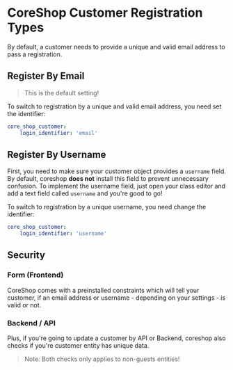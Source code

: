 # CoreShop Customer Registration Types
By default, a customer needs to provide a unique and valid email address to pass a registration.

## Register By Email
> This is the default setting!

To switch to registration by a unique and valid email address, you need set the identifier:

```yaml
core_shop_customer:
    login_identifier: 'email'
```

## Register By Username
First, you need to make sure your customer object provides a `username` field.
By default, coreshop **does not** install this field to prevent unnecessary confusion.
To implement the username field, just open your class editor and add a text field called `username` and you're good to go!

To switch to registration by a unique username, you need change the identifier:

```yaml
core_shop_customer:
    login_identifier: 'username'
```

## Security

### Form (Frontend)
CoreShop comes with a preinstalled constraints which will tell your customer, if an email address or username - depending on your settings - is valid or not.

### Backend / API
Plus, if you're going to update a customer by API or Backend, coreshop also checks if you're customer entity has unique data.

> Note: Both checks only applies to non-guests entities!